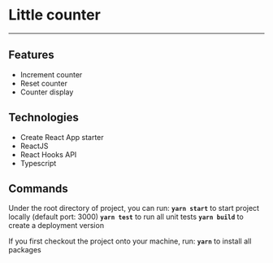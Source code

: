 # Little counter

---

## Features

- Increment counter
- Reset counter
- Counter display

## Technologies

- Create React App starter
- ReactJS
- React Hooks API
- Typescript

## Commands

Under the root directory of project, you can run:
**`yarn start`**
to start project locally (default port: 3000)
**`yarn test`**
to run all unit tests
**`yarn build`**
to create a deployment version

If you first checkout the project onto your machine, run:
**`yarn`**
to install all packages
